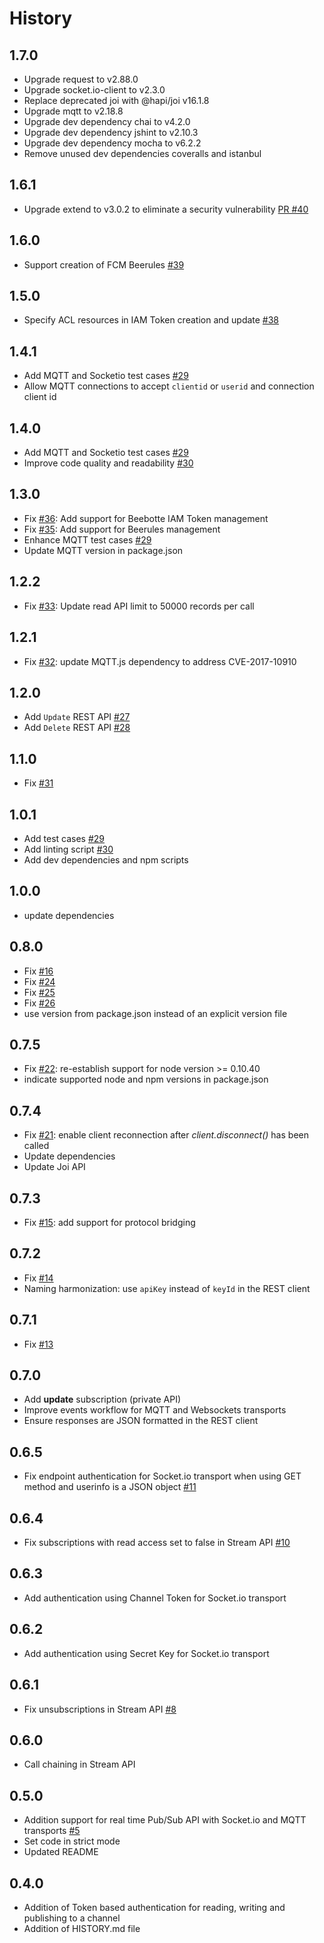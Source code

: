 History
=======
## 1.7.0
* Upgrade request to v2.88.0
* Upgrade socket.io-client to v2.3.0
* Replace deprecated joi with @hapi/joi v16.1.8
* Upgrade mqtt to v2.18.8
* Upgrade dev dependency chai to v4.2.0
* Upgrade dev dependency jshint to v2.10.3
* Upgrade dev dependency mocha to v6.2.2
* Remove unused dev dependencies coveralls and istanbul

## 1.6.1
* Upgrade extend to v3.0.2 to eliminate a security vulnerability [PR #40](https://github.com/beebotte/bbt_node/pull/40)

## 1.6.0
* Support creation of FCM Beerules [#39](https://github.com/beebotte/bbt_node/issues/39)

## 1.5.0
* Specify ACL resources in IAM Token creation and update [#38](https://github.com/beebotte/bbt_node/issues/38)

## 1.4.1
* Add MQTT and Socketio test cases [#29](https://github.com/beebotte/bbt_node/issues/29)
* Allow MQTT connections to accept `clientid` or `userid` and connection client id

## 1.4.0
* Add MQTT and Socketio test cases [#29](https://github.com/beebotte/bbt_node/issues/29)
* Improve code quality and readability [#30](https://github.com/beebotte/bbt_node/issues/30)

## 1.3.0
* Fix [#36](https://github.com/beebotte/bbt_node/issues/36): Add support for Beebotte IAM Token management
* Fix [#35](https://github.com/beebotte/bbt_node/issues/35): Add support for Beerules management
* Enhance MQTT test cases [#29](https://github.com/beebotte/bbt_node/issues/29)
* Update MQTT version in package.json

## 1.2.2
* Fix [#33](https://github.com/beebotte/bbt_node/issues/33): Update read API limit to 50000 records per call

## 1.2.1
* Fix [#32](https://github.com/beebotte/bbt_node/issues/32): update MQTT.js dependency to address CVE-2017-10910

## 1.2.0
* Add `Update` REST API [#27](https://github.com/beebotte/bbt_node/issues/27)
* Add `Delete` REST API [#28](https://github.com/beebotte/bbt_node/issues/28)

## 1.1.0
* Fix [#31](https://github.com/beebotte/bbt_node/issues/31)

## 1.0.1
* Add test cases [#29](https://github.com/beebotte/bbt_node/issues/29)
* Add linting script [#30](https://github.com/beebotte/bbt_node/issues/30)
* Add dev dependencies and npm scripts

## 1.0.0
* update dependencies

## 0.8.0
* Fix [#16](https://github.com/beebotte/bbt_node/issues/16)
* Fix [#24](https://github.com/beebotte/bbt_node/issues/24)
* Fix [#25](https://github.com/beebotte/bbt_node/issues/25)
* Fix [#26](https://github.com/beebotte/bbt_node/issues/26)
* use version from package.json instead of an explicit version file

## 0.7.5
* Fix [#22](https://github.com/beebotte/bbt_node/issues/22): re-establish support for node version >= 0.10.40
* indicate supported node and npm versions in package.json

## 0.7.4
* Fix [#21](https://github.com/beebotte/bbt_node/issues/21): enable client reconnection after *client.disconnect()* has been called
* Update dependencies
* Update Joi API

## 0.7.3
* Fix [#15](https://github.com/beebotte/bbt_node/issues/15): add support for protocol bridging

## 0.7.2
* Fix [#14](https://github.com/beebotte/bbt_node/issues/14)
* Naming harmonization: use `apiKey` instead of `keyId` in the REST client

## 0.7.1
* Fix [#13](https://github.com/beebotte/bbt_node/issues/13)

## 0.7.0
* Add **update** subscription (private API)
* Improve events workflow for MQTT and Websockets transports
* Ensure responses are JSON formatted in the REST client

## 0.6.5
* Fix endpoint authentication for Socket.io transport when using GET method and userinfo is a JSON object [#11](https://github.com/beebotte/bbt_node/issues/11)

## 0.6.4
* Fix subscriptions with read access set to false in Stream API [#10](https://github.com/beebotte/bbt_node/issues/10)

## 0.6.3
* Add authentication using Channel Token for Socket.io transport

## 0.6.2
* Add authentication using Secret Key for Socket.io transport

## 0.6.1
* Fix unsubscriptions in Stream API [#8](https://github.com/beebotte/bbt_node/issues/8)

## 0.6.0
* Call chaining in Stream API

## 0.5.0
* Addition support for real time Pub/Sub API with Socket.io and MQTT transports [#5](https://github.com/beebotte/bbt_node/issues/5)
* Set code in strict mode
* Updated README

## 0.4.0

* Addition of Token based authentication for reading, writing and publishing to a channel
* Addition of HISTORY.md file
